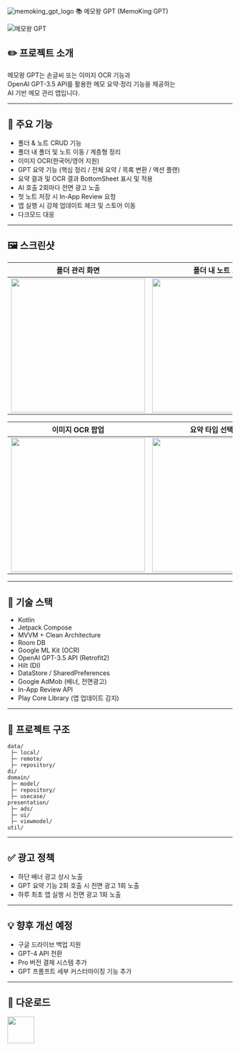 ![memoking_gpt_logo](https://github.com/user-attachments/assets/d92eae31-026e-4e1e-a0bc-33fb586582c3)
📚 메모왕 GPT (MemoKing GPT)

![메모왕 GPT](./images/image1.jpeg)

## ✏️ 프로젝트 소개
메모왕 GPT는 손글씨 또는 이미지 OCR 기능과  
OpenAI GPT-3.5 API를 활용한 메모 요약·정리 기능을 제공하는  
AI 기반 메모 관리 앱입니다.

---

## 🔎 주요 기능
- 폴더 & 노트 CRUD 기능
- 폴더 내 폴더 및 노트 이동 / 계층형 정리
- 이미지 OCR(한국어/영어 지원)
- GPT 요약 기능 (핵심 정리 / 전체 요약 / 목록 변환 / 액션 플랜)
- 요약 결과 및 OCR 결과 BottomSheet 표시 및 적용
- AI 호출 2회마다 전면 광고 노출
- 첫 노트 저장 시 In-App Review 요청
- 앱 실행 시 강제 업데이트 체크 및 스토어 이동
- 다크모드 대응

---

## 🖼️ 스크린샷

| 폴더 관리 화면 | 폴더 내 노트 보기 | 노트 작성 화면 |
|---|---|---|
| <img src="https://github.com/user-attachments/assets/8d373cd5-93aa-4418-aec7-0a019be94dcf" width="300px"> | <img src="https://github.com/user-attachments/assets/ca092d4e-1870-4afc-8c4a-3bb3006e987c" width="300px"> | <img src="https://github.com/user-attachments/assets/c49240ee-f47d-4c50-838c-cd9123a89dce" width="300px"> |

| 이미지 OCR 팝업 | 요약 타입 선택 화면 |
|---|---|
| <img src="https://github.com/user-attachments/assets/03f1781e-59b9-4734-bf3f-b900473c57ed" width="300px"> | <img src="https://github.com/user-attachments/assets/ec924395-ee21-4594-a6d0-d75206a989ec" width="300px"> |


---

## 🔧 기술 스택
- Kotlin
- Jetpack Compose
- MVVM + Clean Architecture
- Room DB
- Google ML Kit (OCR)
- OpenAI GPT-3.5 API (Retrofit2)
- Hilt (DI)
- DataStore / SharedPreferences
- Google AdMob (배너, 전면광고)
- In-App Review API
- Play Core Library (앱 업데이트 감지)

---

## 📁 프로젝트 구조
```
data/
 ├─ local/
 ├─ remote/
 ├─ repository/
di/
domain/
 ├─ model/
 ├─ repository/
 ├─ usecase/
presentation/
 ├─ ads/
 ├─ ui/
 ├─ viewmodel/
util/
```

---

## ✅ 광고 정책
- 하단 배너 광고 상시 노출
- GPT 요약 기능 2회 호출 시 전면 광고 1회 노출
- 하루 최초 앱 실행 시 전면 광고 1회 노출

---

## 💡 향후 개선 예정
- 구글 드라이브 백업 지원
- GPT-4 API 전환
- Pro 버전 결제 시스템 추가
- GPT 프롬프트 세부 커스터마이징 기능 추가

---

## 📲 다운로드
<a href="https://play.google.com/store/apps/details?id=kr.co.dangguel.memokinggpt" target="_blank">
  <img src="https://play.google.com/intl/en_us/badges/images/generic/ko_badge_web_generic.png" height="60">
</a>

